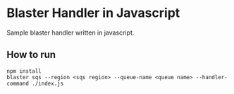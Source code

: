 # Blaster Handler in Javascript

Sample blaster handler written in javascript.

## How to run
```
npm install
blaster sqs --region <sqs region> --queue-name <queue name> --handler-command ./index.js
```

